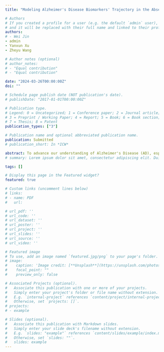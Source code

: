```yaml
---
title: "Modeling Alzheimer's Disease Biomarkers' Trajectory in the Absence of a Gold Standard using a Bayesian Approach"

# Authors
# If you created a profile for a user (e.g. the default `admin` user), write the username (folder name) here 
# and it will be replaced with their full name and linked to their profile.
authors:
# - Wei Jin
- admin
- Yanxun Xu
- Zheyu Wang

# Author notes (optional)
# author_notes:
# - "Equal contribution"
# - "Equal contribution"

date: "2024-03-26T00:00:00Z"
doi: ""

# Schedule page publish date (NOT publication's date).
# publishDate: "2017-01-01T00:00:00Z"

# Publication type.
# Legend: 0 = Uncategorized; 1 = Conference paper; 2 = Journal article;
# 3 = Preprint / Working Paper; 4 = Report; 5 = Book; 6 = Book section;
# 7 = Thesis; 8 = Patent
publication_types: ["3"]

# Publication name and optional abbreviated publication name.
publication: Submitted
# publication_short: In *ICW*

abstract: To advance our understanding of Alzheimer's Disease (AD), especially during the preclinical stage when patients' brain functions are mostly intact, recent AD research has shifted towards studying AD biomarkers across the disease continuum. A conceptual framework proposed by Jack and colleagues lays a foundation for investigating the intricate relationship between the longitudinal trajectories of AD biomarkers and the underlying AD pathophysiology. Our paper adopts this framework and develops a novel Bayesian approach to model these biomarker trajectories as non-linear functions of disease progression. A key feature of our model is the direct modeling of the underlying AD status as a latent disease process, rather than relying on clinical diagnoses as a proxy as in most existing studies. This allows for more data-driven exploration of AD progression, reducing potential biases due to inaccurate clinical diagnoses. We address the considerable heterogeneity among individuals' biomarker measurements by introducing a subject-specific latent disease trajectory as well as incorporating random intercepts to further capture the additional inter-subject differences in biomarker measurements. Furthermore, we systematically study the potential local mode issue arising from model complexity or its estimability challenge under limited sample sizes, which is often overlooked in the literature. Through simulation studies, we evaluate our model's performance and the local mode issue. Applications to the Alzheimer's Disease Neuroimaging Initiative (ADNI) study yield interpretable clinical insights, illustrating the potential of our approach in facilitating the understanding of AD biomarker evolution. 
# summary: Lorem ipsum dolor sit amet, consectetur adipiscing elit. Duis posuere tellus ac convallis placerat. Proin tincidunt magna sed ex sollicitudin condimentum.

tags: []

# Display this page in the Featured widget?
featured: true

# Custom links (uncomment lines below)
# links:
# - name: PDF
#   url: 

# url_pdf: ''
# url_code: ''
# url_dataset: ''
# url_poster: ''
# url_project: ''
# url_slides: ''
# url_source: ''
# url_video: ''

# Featured image
# To use, add an image named `featured.jpg/png` to your page's folder. 
# image:
#    caption: 'Image credit: [**Unsplash**](https://unsplash.com/photos/pLCdAaMFLTE)'
#    focal_point: ""
#    preview_only: false

# Associated Projects (optional).
#   Associate this publication with one or more of your projects.
#   Simply enter your project's folder or file name without extension.
#   E.g. `internal-project` references `content/project/internal-project/index.md`.
#   Otherwise, set `projects: []`.
# projects:
# - example

# Slides (optional).
#   Associate this publication with Markdown slides.
#   Simply enter your slide deck's filename without extension.
#   E.g. `slides: "example"` references `content/slides/example/index.md`.
#   Otherwise, set `slides: ""`.
#   slides: example
---
```


